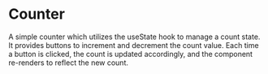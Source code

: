 # Counter
A simple counter which utilizes the useState hook to manage a count state. It provides buttons to increment and decrement the count value. Each time a button is clicked, the count is updated accordingly, and the component re-renders to reflect the new count.
